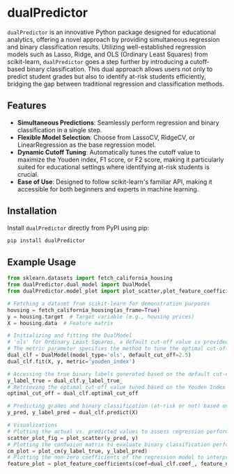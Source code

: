 # dualPredictor

`dualPredictor` is an innovative Python package designed for educational analytics, offering a novel approach by providing simultaneous regression and binary classification results. Utilizing well-established regression models such as Lasso, Ridge, and OLS (Ordinary Least Squares) from scikit-learn, `dualPredictor` goes a step further by introducing a cutoff-based binary classification. This dual approach allows users not only to predict student grades but also to identify at-risk students efficiently, bridging the gap between traditional regression and classification methods.

## Features

- **Simultaneous Predictions**: Seamlessly perform regression and binary classification in a single step.
- **Flexible Model Selection**: Choose from LassoCV, RidgeCV, or LinearRegression as the base regression model.
- **Dynamic Cutoff Tuning**: Automatically tunes the cutoff value to maximize the Youden index, F1 score, or F2 score, making it particularly suited for educational settings where identifying at-risk students is crucial.
- **Ease of Use**: Designed to follow scikit-learn's familiar API, making it accessible for both beginners and experts in machine learning.

## Installation

Install `dualPredictor` directly from PyPI using pip:

```bash
pip install dualPredictor
```
## Example Usage


```python
from sklearn.datasets import fetch_california_housing
from dualPredictor.dual_model import DualModel
from dualPredictor.model_plot import plot_scatter,plot_feature_coefficients,plot_cm

# Fetching a dataset from scikit-learn for demonstration purposes
housing = fetch_california_housing(as_frame=True)
y = housing.target  # Target variable (e.g., housing prices)
X = housing.data  # Feature matrix

# Initializing and fitting the DualModel
# 'ols' for Ordinary Least Squares, a default cut-off value is provided
# The metric parameter specifies the method to tune the optimal cut-off
dual_clf = DualModel(model_type='ols', default_cut_off=2.5)
dual_clf.fit(X, y, metric='youden_index')

# Accessing the true binary labels generated based on the default cut-off
y_label_true = dual_clf.y_label_true_
# Retrieving the optimal cut-off value tuned based on the Youden Index
optimal_cut_off = dual_clf.optimal_cut_off

# Predicting grades and binary classification (at-risk or not) based on the optimal cut-off
y_pred, y_label_pred = dual_clf.predict(X)

# Visualizations
# Plotting the actual vs. predicted values to assess regression performance
scatter_plot_fig = plot_scatter(y_pred, y)
# Plotting the confusion matrix to evaluate binary classification performance
cm_plot = plot_cm(y_label_true, y_label_pred)
# Plotting the non-zero coefficients of the regression model to interpret feature importance
feature_plot = plot_feature_coefficients(coef=dual_clf.coef_, feature_names=dual_clf.feature_names_in_)

```
